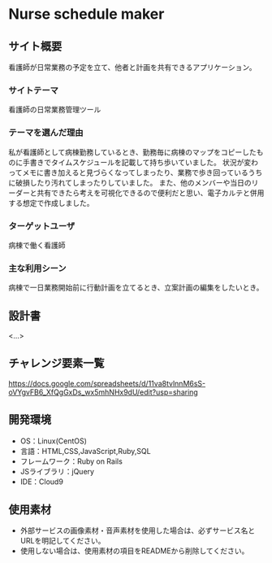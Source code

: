 # Nurse schedule maker

## サイト概要
看護師が日常業務の予定を立て、他者と計画を共有できるアプリケーション。

### サイトテーマ
看護師の日常業務管理ツール

### テーマを選んだ理由

私が看護師として病棟勤務しているとき、勤務毎に病棟のマップをコピーしたものに手書きでタイムスケジュールを記載して持ち歩いていました。
状況が変わってメモに書き加えると見づらくなってしまったり、業務で歩き回っているうちに破損したり汚れてしまったりしていました。
また、他のメンバーや当日のリーダーと共有できたら考えを可視化できるので便利だと思い、電子カルテと併用する想定で作成しました。

### ターゲットユーザ
病棟で働く看護師

### 主な利用シーン
病棟で一日業務開始前に行動計画を立てるとき、立案計画の編集をしたいとき。

## 設計書
<...>

## チャレンジ要素一覧
https://docs.google.com/spreadsheets/d/11va8tvlnnM6sS-oVYgvFB6_XfQgGxDs_wx5mhNHx9dU/edit?usp=sharing

## 開発環境
- OS：Linux(CentOS)
- 言語：HTML,CSS,JavaScript,Ruby,SQL
- フレームワーク：Ruby on Rails
- JSライブラリ：jQuery
- IDE：Cloud9

## 使用素材
- 外部サービスの画像素材・音声素材を使用した場合は、必ずサービス名とURLを明記してください。
- 使用しない場合は、使用素材の項目をREADMEから削除してください。